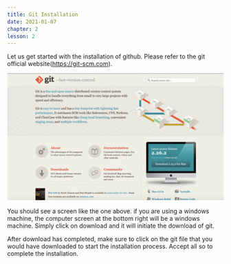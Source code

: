 ```yaml
---
title: Git Installation
date: 2021-01-07
chapter: 2
lesson: 2
---
```


Let us get started with the installation of github. Please refer to the git official website(https://git-scm.com).

![Git Installation](images\git-installation.png)

You should see a screen like the one above. if you are using a windows machine, the computer screen at the bottom right will be a windows machine. Simply click on download and it will initiate the download of git.

After download has completed, make sure to click on the git file that you would have downloaded to start the installation process. Accept all so to complete the installation.
